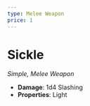```yaml
---
type: Melee Weapon
price: 1
---
```

# Sickle

*Simple, Melee Weapon*

- **Damage**: 1d4 Slashing
- **Properties**: Light


